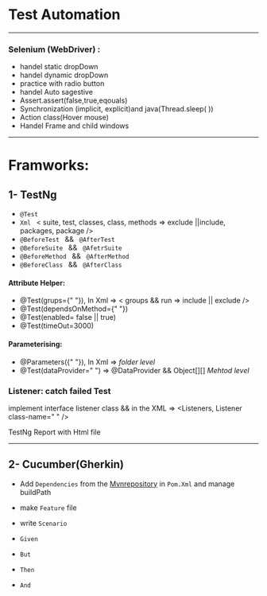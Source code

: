 # Test Automation  
***


 ### Selenium (WebDriver) :

* handel static dropDown
* handel dynamic dropDown
* practice with radio button
* handel Auto sagestive
* Assert.assert(false,true,eqouals)
*  Synchronization (implicit, explicit)and java(Thread.sleep( ))
*  Action class(Hover mouse)
*  Handel Frame and child windows
---- 
# Framworks:

## 1- TestNg
    
* `@Test `
* `Xml ` < suite, test, classes, class, methods => exclude ||include, packages, package />
* `@BeforeTest ` && ` @AfterTest`
* `@BeforeSuite ` && ` @AfetrSuite`
* `@BeforeMethod ` && ` @AfterMethod`
* `@BeforeClass ` && ` @AfterClass`

#### Attribute Helper:

* @Test(grups={" "}),   In Xml => < groups && run => include || exclude />
* @Test(dependsOnMethod={" "})
* @Test(enabled= false || true)
* @Test(timeOut=3000)

#### Parameterising:

* @Parameters({" "}), In Xml => <parameter name=" " value=" " /> *folder level*
* @Test(dataProvider=" ") => @DataProvider && Object[][]         *Mehtod level*
    
### Listener: catch failed Test
    
implement interface listener class && in the XML => <Listeners, Listener class-name=" " />
    
TestNg Report with Html file
***    
    
    
## 2- Cucumber(Gherkin)

* Add ` Dependencies ` from the [Mvnrepository](https://mvnrepository.com 'https://mvnrepository.com') in ` Pom.Xml ` and manage buildPath
    
* make  ` Feature `  file 
* write  ` Scenario `     
* `Given`
* `But`
* `Then`
* `And`


    